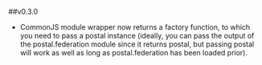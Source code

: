##v0.3.0

* CommonJS module wrapper now returns a factory function, to which you need to pass a postal instance (ideally, you can pass the output of the postal.federation module since it returns postal, but passing postal will work as well as long as postal.federation has been loaded prior).